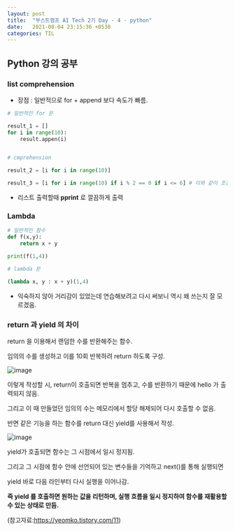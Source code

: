 ```yaml
---
layout: post
title:  "부스트캠프 AI Tech 2기 Day - 4 - python"
date:   2021-08-04 23:15:36 +0530
categories: TIL
---
```



## Python 강의 공부


### list comprehension


- 장점 : 일반적으로 for + append 보다 속도가 빠름.

```python
# 일반적인 for 문

result_1 = []
for i in range(10):
    result.appen(i)


# cmprehension

result_2 = [i for i in range(10)]

result_3 = [i for i in range(10) if i % 2 == 0 if i <= 6] # 이와 같이 조건 부여도 가능
```


- 리스트 출력할때 **pprint** 로 깔끔하게 출력 


### Lambda

```python
# 일반적인 함수
def f(x,y):
    return x + y

print(f(1,4))

# lambda 문

(lambda x, y : x + y)(1,4)
```

- 익숙하지 않아 거리감이 있었는데 연습해보려고 다시 써보니 역시 왜 쓰는지 잘 모르겠음.

### return 과 yield 의 차이

return 을 이용해서 랜덤한 수를 반환해주는 함수.

임의의 수를 생성하고 이를 10회 반복하려 return 하도록 구성.


![image](https://user-images.githubusercontent.com/61610411/128296545-d43f09e3-4580-418b-8ce5-2784eaca34fa.png)


이렇게 작성할 시, return이 호출되면 반복을 멈추고, 수를 반환하기 때문에 hello 가 출력되지 않음.

그리고 이 때 만들었던 임의의 수는 메모리에서 할당 해제되어 다시 호출할 수 없음.


반면 같은 기능을 하는 함수를 return 대신 yield를 사용해서 작성.

![image](https://user-images.githubusercontent.com/61610411/128296117-9e405fc6-6119-403d-8369-32e1c9cfd628.png)


yield가 호출되면 함수는 그 시점에서 일시 정지됨.

그리고 그 시점에 함수 안에 선언되어 있는 변수들을 기억하고 next()를 통해 실행되면

yield 바로 다음 라인부터 다시 실행을 이어나감.


**즉 yield 를 호출하면 원하는 값을 리턴하며, 실행 흐름을 일시 정지하여 함수를 재활용할 수 있는 상태로 만듬.**

(참고자료:https://yeomko.tistory.com/11)